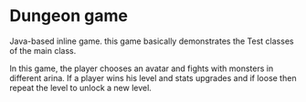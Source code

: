 # Dungeon game
Java-based inline game. this game basically demonstrates the Test classes of the main class.

In this game, the player chooses an avatar and fights with monsters in different arina. If a player wins his level and stats upgrades and if loose then repeat the level to unlock a new level. 
